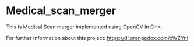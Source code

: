 # Medical_scan_merger

This is Medical Scan merger implemented using OpenCV in C++.

For further information about this project: https://dl.orangedox.com/xWZYni
